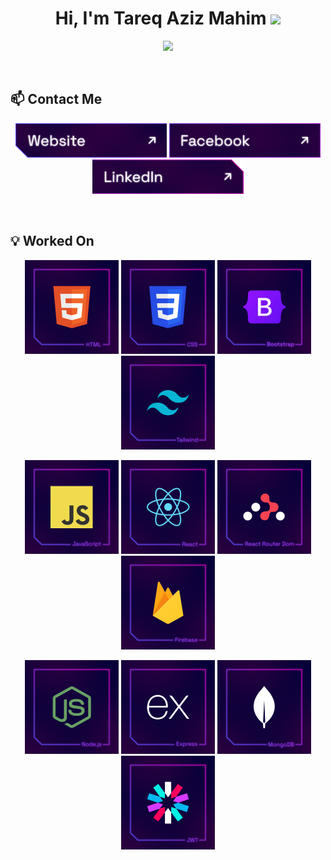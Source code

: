 <h1 align="center"><b>Hi, I'm Tareq Aziz Mahim </b><img src="https://media.giphy.com/media/hvRJCLFzcasrR4ia7z/giphy.gif" width="35"></h1>

<p align="center">
  <img src="https://readme-typing-svg.herokuapp.com?font=Time+New+Roman&color=cyan&size=25&center=true&vCenter=true&width=600&height=100&lines=Assalamu+Alaikum+Warahmatullah..&hearts;++;Self-taught+Front-End+Developer,;CTF+Newbie,;Active+Learner/Researcher,;Love+to+learn+new+stuffs..<3">
</p>

<br>

## :mailbox: Contact Me

<p align="center">
  <a href="[Your Website URL]"><img height="55" src="https://raw.githubusercontent.com/ProgrammingHero1/ProgrammingHero1/main/image/website.png" alt="Website"></a>
  <a href="[Your Facebook URL]"><img height="55" src="https://raw.githubusercontent.com/ProgrammingHero1/ProgrammingHero1/main/image/facebook.png" alt="Facebook"></a>
  <a href="[Your LinkedIn URL]"><img height="55" src="https://raw.githubusercontent.com/ProgrammingHero1/ProgrammingHero1/main/image/linkedin.png" alt="LinkedIn"></a>
</p>

<br>

## :bulb: Worked On

<p align="center">
  <img height="150" src="https://raw.githubusercontent.com/ProgrammingHero1/ProgrammingHero1/main/image/HTML.png" alt="HTML"/>
  <img height="150" src="https://raw.githubusercontent.com/ProgrammingHero1/ProgrammingHero1/main/image/CSS.png" alt="CSS"/>
  <img height="150" src="https://raw.githubusercontent.com/ProgrammingHero1/ProgrammingHero1/main/image/Bootstrap.png" alt="Bootstrap"/>
  <img height="150" src="https://raw.githubusercontent.com/ProgrammingHero1/ProgrammingHero1/main/image/Tailwind.png" alt="Tailwind"/>
</p>

<p align="center">
  <img height="150" src="https://raw.githubusercontent.com/ProgrammingHero1/ProgrammingHero1/main/image/JavaScript.png" alt="JavaScript"/>
  <img height="150" src="https://raw.githubusercontent.com/ProgrammingHero1/ProgrammingHero1/main/image/React.png" alt="React"/>
  <img height="150" src="https://raw.githubusercontent.com/ProgrammingHero1/ProgrammingHero1/main/image/ReactRouterDom.png" alt="React Router Dom"/>
  <img height="150" src="https://raw.githubusercontent.com/ProgrammingHero1/ProgrammingHero1/main/image/Firebase.png" alt="Firebase"/>
</p>

<p align="center">
  <img height="150" src="https://raw.githubusercontent.com/ProgrammingHero1/ProgrammingHero1/main/image/Nodejs.png" alt="Node.js"/>
  <img height="150" src="https://raw.githubusercontent.com/ProgrammingHero1/ProgrammingHero1/main/image/Express.png" alt="Express"/>
  <img height="150" src="https://raw.githubusercontent.com/ProgrammingHero1/ProgrammingHero1/main/image/MongoDB.png" alt="MongoDB"/>
  <img height="150" src="https://raw.githubusercontent.com/ProgrammingHero1/ProgrammingHero1/main/image/JWT.png" alt="JWT"/>
</p>

<br />

